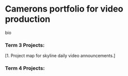 # Camerons portfolio for video production

bio

### Term 3 Projects:

[1. Project map for skyline daily video announcements.]


### Term 4 Projects:
